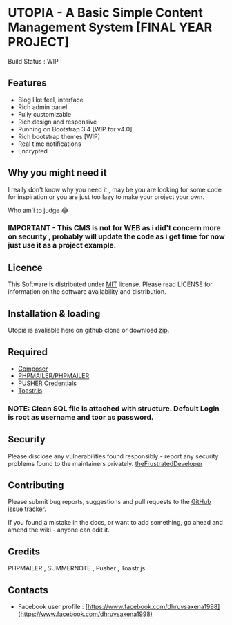 # UTOPIA - A Basic Simple Content Management System [FINAL YEAR PROJECT]

Build Status : WIP 

## Features
- Blog like feel, interface
- Rich admin panel
- Fully customizable
- Rich design and responsive
- Running on Bootstrap 3.4 [WIP for v4.0]
- Rich bootstrap themes [WIP]
- Real time notifications
- Encrypted 


## Why you might need it 
I really don't know why you need it , may be you are looking for some code for inspiration or you are just too lazy to make your project your own.

Who am'i to judge 😂

### IMPORTANT - This CMS is not for WEB as i did't concern more on security , probably will update the code as i get time for now just use it as a project example.

## Licence

This Software is distributed under [MIT](https://opensource.org/licenses/MIT) license. Please read LICENSE for information on the software availability and distribution.

## Installation & loading
Utopia is avaliable here on github clone or download [zip](https://codeload.github.com/TheFrustratedDeveloper/cms/zip/master).

## Required 
- [Composer](https://getcomposer.org/)
- [PHPMAILER/PHPMAILER](https://github.com/PHPMailer/PHPMailer)
- [PUSHER Credentials](https://pusher.com/)
- [Toastr.js](https://cdnjs.com/libraries/toastr.js/latest)

### NOTE: Clean SQL file is attached with structure. Default Login is root as username and toor as password.

## Security
Please disclose any vulnerabilities found responsibly - report any security problems found to the maintainers privately.
[theFrustratedDeveloper](https://github.com/TheFrustratedDeveloper/)

## Contributing
Please submit bug reports, suggestions and pull requests to the [GitHub issue tracker](https://github.com/TheFrustratedDeveloper/cms/issues).

If you found a mistake in the docs, or want to add something, go ahead and amend the wiki - anyone can edit it.

## Credits 
PHPMAILER , SUMMERNOTE , Pusher , Toastr.js

## Contacts 
- Facebook user profile : [https://www.facebook.com/dhruvsaxena1998](https://www.facebook.com/dhruvsaxena1998)

